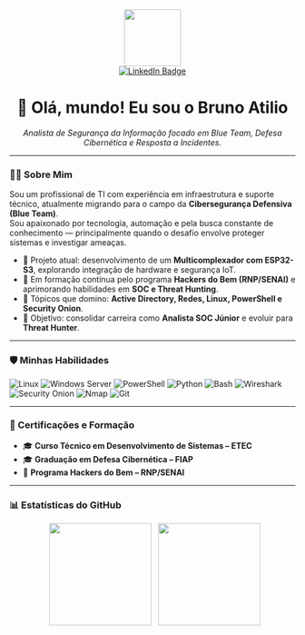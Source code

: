 <div id="header" align="center">
  <img src="https://user-images.githubusercontent.com/73097560/115834479-dbab4500-a447-11eb-9403-b9ee860fcd88.gif" width="100"/>
</div>

<div id="badges" align="center">
  <a href="https://www.linkedin.com/in/brunoatilio/">
    <img src="https://img.shields.io/badge/LinkedIn-blue?style=for-the-badge&logo=linkedin&logoColor=white" alt="LinkedIn Badge"/>
  </a>
</div>

<h1 align="center">
  👋 Olá, mundo! Eu sou o Bruno Atilio
</h1>

<p align="center">
  <em>Analista de Segurança da Informação focado em Blue Team, Defesa Cibernética e Resposta a Incidentes.</em>
</p>

---

### 👨‍💻 Sobre Mim

Sou um profissional de TI com experiência em infraestrutura e suporte técnico, atualmente migrando para o campo da **Cibersegurança Defensiva (Blue Team)**.  
Sou apaixonado por tecnologia, automação e pela busca constante de conhecimento — principalmente quando o desafio envolve proteger sistemas e investigar ameaças.

* 🔭 Projeto atual: desenvolvimento de um **Multicomplexador com ESP32-S3**, explorando integração de hardware e segurança IoT.  
* 🌱 Em formação contínua pelo programa **Hackers do Bem (RNP/SENAI)** e aprimorando habilidades em **SOC e Threat Hunting**.  
* 💬 Tópicos que domino: **Active Directory, Redes, Linux, PowerShell e Security Onion**.  
* 🎯 Objetivo: consolidar carreira como **Analista SOC Júnior** e evoluir para **Threat Hunter**.

---

### 🛡️ Minhas Habilidades

<p align="left">
  <img src="https://img.shields.io/badge/Linux-FCC624?style=for-the-badge&logo=linux&logoColor=black" alt="Linux"/>
  <img src="https://img.shields.io/badge/Windows_Server-0078D6?style=for-the-badge&logo=windows&logoColor=white" alt="Windows Server"/>
  <img src="https://img.shields.io/badge/PowerShell-5391FE?style=for-the-badge&logo=powershell&logoColor=white" alt="PowerShell"/>
  <img src="https://img.shields.io/badge/Python-3776AB?style=for-the-badge&logo=python&logoColor=white" alt="Python"/>
  <img src="https://img.shields.io/badge/Bash-4EAA25?style=for-the-badge&logo=GNU%20Bash&logoColor=white" alt="Bash"/>
  <img src="https://img.shields.io/badge/Wireshark-1679A7?style=for-the-badge&logo=wireshark&logoColor=white" alt="Wireshark"/>
  <img src="https://img.shields.io/badge/Security_Onion-informational?style=for-the-badge" alt="Security Onion"/>
  <img src="https://img.shields.io/badge/Nmap-000000?style=for-the-badge&logo=nmap&logoColor=white" alt="Nmap"/>
  <img src="https://img.shields.io/badge/Git-F05032?style=for-the-badge&logo=git&logoColor=white" alt="Git"/>
</p>

---

### 📜 Certificações e Formação

- 🎓 **Curso Técnico em Desenvolvimento de Sistemas – ETEC**
- 🎓 **Graduação em Defesa Cibernética – FIAP**
- 🧩 **Programa Hackers do Bem – RNP/SENAI**

---

### 📊 Estatísticas do GitHub

<div align="center">
  <img height="180em" src="https://github-readme-stats.vercel.app/api?username=bahhko&show_icons=true&theme=dracula"/>
  <img height="180em" src="https://github-readme-stats.vercel.app/api/top-langs/?username=bahhko&layout=compact&langs_count=8&theme=dracula"/>
</div>
